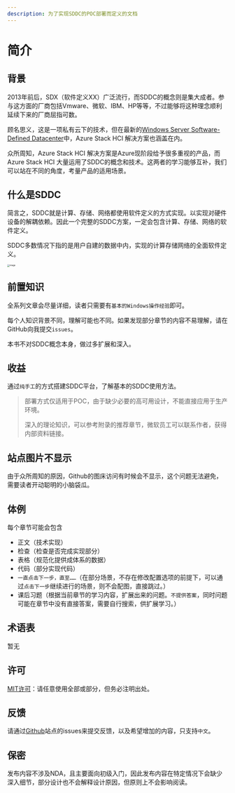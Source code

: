 ```yaml
---
description: 为了实现SDDC的POC部署而定义的文档
---
```


# 简介

## 背景

2013年前后，SDX（软件定义XX）广泛流行，而SDDC的概念则是集大成者。参与这方面的厂商包括Vmware、微软、IBM、HP等等，不过能够将这种理念顺利延续下来的厂商屈指可数。

顾名思义，这是一项私有云下的技术，但在最新的[Windows Server Software-Defined Datacenter](https://docs.microsoft.com/en-us/windows-server/sddc)中，Azure Stack HCI 解决方案也涵盖在内。

众所周知，Azure Stack HCI 解决方案是Azure现阶段给予很多重视的产品，而Azure Stack HCI 大量运用了SDDC的概念和技术。这两者的学习能够互补，我们可以站在不同的角度，考量产品的适用场景。

## 什么是SDDC

简言之，SDDC就是计算、存储、网络都使用软件定义的方式实现。以实现对硬件设备的解耦依赖。因此一个完整的SDDC方案，一定会包含计算、存储、网络的软件定义。

SDDC多数情况下指的是用户自建的数据中内，实现的计算存储网络的全面软件定义。

<img src=".gitbook/assets/20210705153125.png" alt="image" style="zoom: 33%;" />

## 前置知识

全系列文章会尽量详细，读者只需要有`基本的Windows操作经验`即可。

每个人知识背景不同，理解可能也不同。如果发现部分章节的内容不易理解，请在GitHub向我提交`issues`。

本书不对SDDC概念本身，做过多扩展和深入。

## 收益

通过`纯手工`的方式搭建SDDC平台，了解基本的SDDC使用方法。

> 部署方式仅适用于POC，由于缺少必要的高可用设计，不能直接应用于生产环境。
>
> 深入的理论知识，可以参考附录的推荐章节，微软员工可以联系作者，获得内部资料链接。

## 站点图片不显示
由于众所周知的原因，Github的图床访问有时候会不显示，这个问题无法避免，需要读者开动聪明的小脑袋瓜。
## 体例

每个章节可能会包含

- 正文（技术实现）
- 检查（检查是否完成实现部分）
- 表格（规范化提供成体系的数据）
- 代码（部分实现代码）
- `一直点击下一步，直至……`（在部分场景，不存在修改配置选项的前提下，可以通过`点击下一步`继续进行的场景，则不会配图，直接跳过。）
- 课后习题（根据当前章节的学习内容，扩展出来的问题。`不提供答案`，同时问题可能在章节中没有直接答案，需要自行搜索，供扩展学习。）

## 术语表

暂无

## 许可

[MIT许可](license.md)：请任意使用全部或部分，但务必注明出处。

## 反馈

请通过[Github](https://github.com/kukisama/SDDCPOC)站点的issues来提交反馈，以及希望增加的内容，只支持`中文`。

## 保密

发布内容不涉及NDA，且主要面向初级入门，因此发布内容在特定情况下会缺少深入细节，部分设计也不会解释设计原因，但原则上不会影响阅读。

